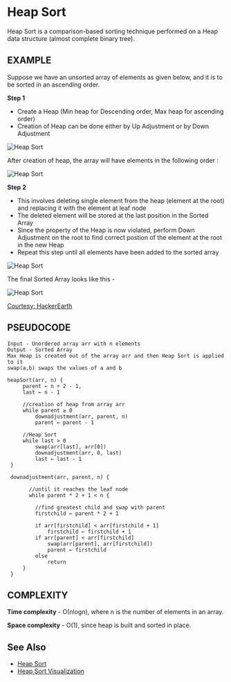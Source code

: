 # Heap Sort

Heap Sort is a comparison-based sorting technique performed on a Heap data structure (almost complete binary tree).

## EXAMPLE

Suppose we have an unsorted array of elements as given below, and it is to be sorted in an ascending order. 

**Step 1**

- Create a Heap (Min heap for Descending order, Max heap for ascending order)
- Creation of Heap can be done either by Up Adjustment or by Down Adjustment

![Heap Sort](https://he-s3.s3.amazonaws.com/media/uploads/c9fa843.png)

After creation of heap, the array will have elements in the following order :

![Heap Sort](https://he-s3.s3.amazonaws.com/media/uploads/dbe3d72.png)

**Step 2**
- This involves deleting single element from the heap (element at the root) and replacing it with the element at leaf node
- The deleted element will be stored at the last position in the Sorted Array
- Since the property of the Heap is now violated, perform Down Adjustment on the root to find correct postion of the element at the root in the new Heap
- Repeat this step until all elements have been added to the sorted array

![Heap Sort](https://he-s3.s3.amazonaws.com/media/uploads/e9d6f12.png)

The final Sorted Array looks like this -

![Heap Sort](https://he-s3.s3.amazonaws.com/media/uploads/e0a7b19.png)

[Courtesy: HackerEarth](https://www.hackerearth.com/practice/algorithms/sorting/heap-sort/tutorial/)


## PSEUDOCODE

```
Input - Unordered array arr with n elements
Output - Sorted Array
Max Heap is created out of the array arr and then Heap Sort is applied to it 
swap(a,b) swaps the values of a and b

heapSort(arr, n) {
     parent ← n ÷ 2 - 1,
     last ← n - 1
           
     //creation of heap from array arr
     while parent ≥ 0
         downadjustment(arr, parent, n)
         parent ← parent - 1

     //Heap Sort
     while last > 0
         swap(arr[last], arr[0])
         downadjustment(arr, 0, last)
         last ← last - 1
 }
 
 downadjustment(arr, parent, n) {
     
       //until it reaches the leaf node
       while parent * 2 + 1 < n {
       
         //find greatest child and swap with parent
         firstchild ← parent * 2 + 1
         
         if arr[firstchild] < arr[firstchild + 1]
             firstchild ← firstchild + 1
         if arr[parent] < arr[firstchild]
             swap(arr[parent], arr[firstchild])
             parent ← firstchild
         else
             return
     }
 }

```

## COMPLEXITY

**Time complexity**  - О(nlogn), where n is the number of elements in an array. 

**Space complexity**  - О(1), since heap is built and sorted in place. 

## See Also 

- [Heap Sort](https://www.geeksforgeeks.org/heap-sort/)
- [Heap Sort Visualization](https://www.cs.usfca.edu/~galles/visualization/HeapSort.html)
